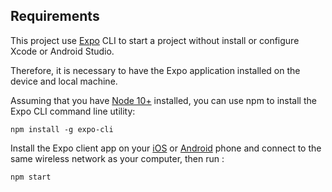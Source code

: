 ## Requirements

This project use [Expo](https://expo.io/) CLI to start a project without install or configure Xcode or Android Studio.

Therefore, it is necessary to have the Expo application installed on the device and local machine.

Assuming that you have [Node 10+](https://nodejs.org/en/download/) installed, you can use npm to install the Expo CLI command line utility:

    npm install -g expo-cli

Install the Expo client app on your [iOS](https://itunes.apple.com/app/apple-store/id982107779) or [Android](https://play.google.com/store/apps/details?id=host.exp.exponent&referrer=www) phone and connect to the same wireless network as your computer, then run :

    npm start